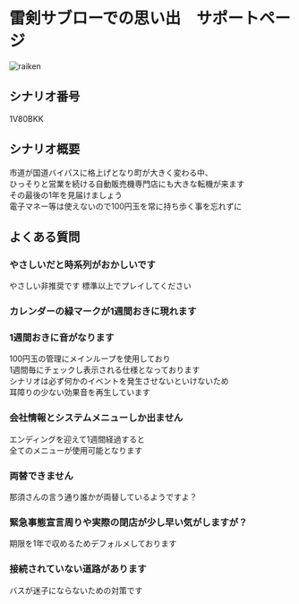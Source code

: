 # 雷剣サブローでの思い出　サポートページ

![raiken](https://user-images.githubusercontent.com/31530633/116291818-fd9e2200-a7cf-11eb-88a3-ab63cf30a16f.jpg)

## シナリオ番号
1V80BKK

## シナリオ概要
市道が国道バイパスに格上げとなり町が大きく変わる中、<br>
ひっそりと営業を続ける自動販売機専門店にも大きな転機が来ます<br>
その最後の1年を見届けましょう<br>
電子マネー等は使えないので100円玉を常に持ち歩く事を忘れずに<br>

## よくある質問

### やさしいだと時系列がおかしいです
やさしい非推奨です
標準以上でプレイしてください

### カレンダーの緑マークが1週間おきに現れます
### 1週間おきに音がなります
100円玉の管理にメインループを使用しており<br>
1週間毎にチェックし表示される仕様となっております<br>
シナリオは必ず何かのイベントを発生させないといけないため<br>
耳障りの少ない効果音を再生しています

### 会社情報とシステムメニューしか出ません
エンディングを迎えて1週間経過すると<br>
全てのメニューが使用可能となります

### 両替できません
那須さんの言う通り誰かが両替しているようですよ？

### 緊急事態宣言周りや実際の閉店が少し早い気がしますが？
期限を1年で収めるためデフォルメしております

### 接続されていない道路があります
バスが迷子にならないための対策です
